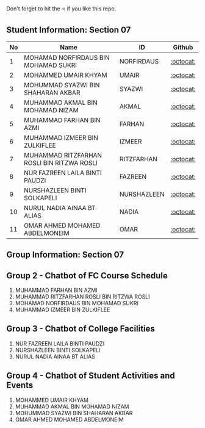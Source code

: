 Don't forget to hit the :star: if you like this repo.

## Student Information: Section 07

| No | Name | ID |  Github |
| ----- | ----- | ------ | :------: |
| 1 | MOHAMAD NORFIRDAUS BIN MOHAMAD SUKRI | NORFIRDAUS | [:octocat:](https://github.com/XNORF) |
| 2 | MOHAMMED UMAIR KHYAM | UMAIR | [:octocat:](https://github.com/spacewitch123) |
| 3 | MOHUMMAD SYAZWI BIN SHAHARAN AKBAR | SYAZWI | [:octocat:](https://github.com/Awieknd) |
| 4 | MUHAMMAD AKMAL BIN MOHAMAD NIZAM | AKMAL | [:octocat:](https://github.com/muhdakmaru) |
| 5 | MUHAMMAD FARHAN BIN AZMI | FARHAN | [:octocat:](https://github.com/JiEun2001) |
| 6 | MUHAMMAD IZMEER BIN ZULKIFLEE | IZMEER | [:octocat:](https://github.com/ItsJustIzmeer) |
| 7 | MUHAMMAD RITZFARHAN ROSLI BIN RITZWA ROSLI | RITZFARHAN | [:octocat:](https://github.com/Ritzfarhan) |
| 8 | NUR FAZREEN LAILA BINTI PAUDZI | 	FAZREEN | [:octocat:](https://github.com/laila772) |
| 9 |  NURSHAZLEEN BINTI SOLKAPELI | NURSHAZLEEN | [:octocat:](https://github.com/nrshcz) |
| 10 | NURUL NADIA AINAA BT ALIAS | NADIA | [:octocat:](https://github.com/nadyaainaa) |
| 11 | OMAR AHMED MOHAMED ABDELMONEIM | OMAR | [:octocat:](https://github.com/OmarAhmed1x) |


## Group Information: Section 07

## Group 2 - Chatbot of FC Course Schedule
1. MUHAMMAD FARHAN BIN AZMI
2. MUHAMMAD RITZFARHAN ROSLI BIN RITZWA ROSLI
3. MOHAMAD NORFIRDAUS BIN MOHAMAD SUKRI
4. MUHAMMAD IZMEER BIN ZULKIFLEE

## Group 3 - Chatbot of College Facilities
1. NUR FAZREEN LAILA BINTI PAUDZI
2. NURSHAZLEEN BINTI SOLKAPELI
3. NURUL NADIA AINAA BT ALIAS

## Group 4 - Chatbot of Student Activities and Events
1. MOHAMMED UMAIR KHYAM
2. MUHAMMAD AKMAL BIN MOHAMAD NIZAM
3. MOHUMMAD SYAZWI BIN SHAHARAN AKBAR
4. OMAR AHMED MOHAMED ABDELMONEIM
